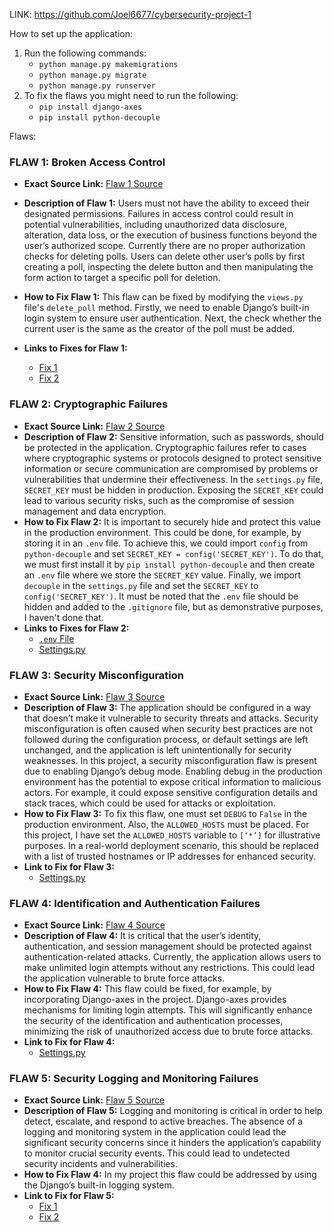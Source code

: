 LINK: https://github.com/Joel6677/cybersecurity-project-1

How to set up the application:

1. Run the following commands:
   - `python manage.py makemigrations`
   - `python manage.py migrate`
   - `python manage.py runserver`
2. To fix the flaws you might need to run the following:
   - `pip install django-axes`
   - `pip install python-decouple`

Flaws:

### FLAW 1: Broken Access Control

- **Exact Source Link:** [Flaw 1 Source](https://github.com/Joel6677/cyber-security-project-1/blob/67f58a29b6de9523219f5de1b359408a541fdab6/poll/views.py#L78)
- **Description of Flaw 1:** Users must not have the ability to exceed their designated permissions. Failures in access control could result in potential vulnerabilities, including unauthorized data disclosure, alteration, data loss, or the execution of business functions beyond the user’s authorized scope. Currently there are no proper authorization checks for deleting polls. Users can delete other user’s polls by first creating a poll, inspecting the delete button and then manipulating the form action to target a specific poll for deletion.

- **How to Fix Flaw 1:** This flaw can be fixed by modifying the `views.py` file's `delete_poll` method. Firstly, we need to enable Django’s built-in login system to ensure user authentication. Next, the check whether the current user is the same as the creator of the poll must be added.
- **Links to Fixes for Flaw 1:**
   - [Fix 1](https://github.com/Joel6677/cyber-security-project-1/blob/67f58a29b6de9523219f5de1b359408a541fdab6/poll/views.py#L77)
   - [Fix 2](https://github.com/Joel6677/cyber-security-project-1/blob/67f58a29b6de9523219f5de1b359408a541fdab6/poll/views.py#L84)

### FLAW 2: Cryptographic Failures

- **Exact Source Link:** [Flaw 2 Source](https://github.com/Joel6677/cyber-security-project-1/blob/67f58a29b6de9523219f5de1b359408a541fdab6/poll_project/settings.py#L26)
- **Description of Flaw 2:** Sensitive information, such as passwords, should be protected in the application. Cryptographic failures refer to cases where cryptographic systems or protocols designed to protect sensitive information or secure communication are compromised by problems or vulnerabilities that undermine their effectiveness. In the `settings.py` file, `SECRET_KEY` must be hidden in production. Exposing the `SECRET_KEY` could lead to various security risks, such as the compromise of session management and data encryption.
- **How to Fix Flaw 2:** It is important to securely hide and protect this value in the production environment. This could be done, for example, by storing it in an `.env` file. To achieve this, we could import `config` from `python-decouple` and set `SECRET_KEY = config('SECRET_KEY')`. To do that, we must first install it by `pip install python-decouple` and then create an `.env` file where we store the `SECRET_KEY` value. Finally, we import `decouple` in the `settings.py` file and set the `SECRET_KEY` to `config('SECRET_KEY')`. It must be noted that the `.env` file should be hidden and added to the `.gitignore` file, but as demonstrative purposes, I haven't done that.
- **Links to Fixes for Flaw 2:**
   - [`.env` File](https://github.com/Joel6677/cyber-security-project-1/blob/67f58a29b6de9523219f5de1b359408a541fdab6/.env#L1)
   - [Settings.py](https://github.com/Joel6677/cyber-security-project-1/blob/67f58a29b6de9523219f5de1b359408a541fdab6/poll_project/settings.py#L27)

### FLAW 3: Security Misconfiguration

- **Exact Source Link:** [Flaw 3 Source](https://github.com/Joel6677/cyber-security-project-1/blob/67f58a29b6de9523219f5de1b359408a541fdab6/poll_project/settings.py#L30)
- **Description of Flaw 3:** The application should be configured in a way that doesn’t make it vulnerable to security threats and attacks. Security misconfiguration is often caused when security best practices are not followed during the configuration process, or default settings are left unchanged, and the application is left unintentionally for security weaknesses. In this project, a security misconfiguration flaw is present due to enabling Django’s debug mode. Enabling debug in the production environment has the potential to expose critical information to malicious actors. For example, it could expose sensitive configuration details and stack traces, which could be used for attacks or exploitation.
- **How to Fix Flaw 3:** To fix this flaw, one must set `DEBUG` to `False` in the production environment. Also, the `ALLOWED_HOSTS` must be placed. For this project, I have set the `ALLOWED_HOSTS` variable to `[‘*’]` for illustrative purposes. In a real-world deployment scenario, this should be replaced with a list of trusted hostnames or IP addresses for enhanced security.
- **Link to Fix for Flaw 3:**
   - [Settings.py](https://github.com/Joel6677/cyber-security-project-1/blob/67f58a29b6de9523219f5de1b359408a541fdab6/poll_project/settings.py#L31)

### FLAW 4: Identification and Authentication Failures

- **Exact Source Link:** [Flaw 4 Source](https://github.com/Joel6677/cyber-security-project-1/blob/67f58a29b6de9523219f5de1b359408a541fdab6/poll_project/settings.py#L169)
- **Description of Flaw 4:** It is critical that the user’s identity, authentication, and session management should be protected against authentication-related attacks. Currently, the application allows users to make unlimited login attempts without any restrictions. This could lead the application vulnerable to brute force attacks.
- **How to Fix Flaw 4:** This flaw could be fixed, for example, by incorporating Django-axes in the project. Django-axes provides mechanisms for limiting login attempts. This will significantly enhance the security of the identification and authentication processes, minimizing the risk of unauthorized access due to brute force attacks.
- **Link to Fix for Flaw 4:**
   - [Settings.py](https://github.com/Joel6677/cyber-security-project-1/blob/67f58a29b6de9523219f5de1b359408a541fdab6/poll_project/settings.py#L170)

### FLAW 5: Security Logging and Monitoring Failures

- **Exact Source Link:** [Flaw 5 Source](https://github.com/Joel6677/cyber-security-project-1/blob/67f58a29b6de9523219f5de1b359408a541fdab6/poll_project/settings.py#L117)
- **Description of Flaw 5:** Logging and monitoring is critical in order to help detect, escalate, and respond to active breaches.
The absence of a logging and monitoring system in the application could lead the significant security concerns since it hinders the application’s capability to monitor crucial security events. This could lead to undetected security incidents and vulnerabilities.
- **How to Fix Flaw 4:** In my project this flaw could be addressed by using the Django’s built-in logging system. 
- **Link to Fix for Flaw 5:**
   - [Fix 1](https://github.com/Joel6677/cyber-security-project-1/blob/67f58a29b6de9523219f5de1b359408a541fdab6/poll_project/settings.py#L117)
   - [Fix 2](https://github.com/Joel6677/cyber-security-project-1/blob/67f58a29b6de9523219f5de1b359408a541fdab6/poll/views.py#L9)
